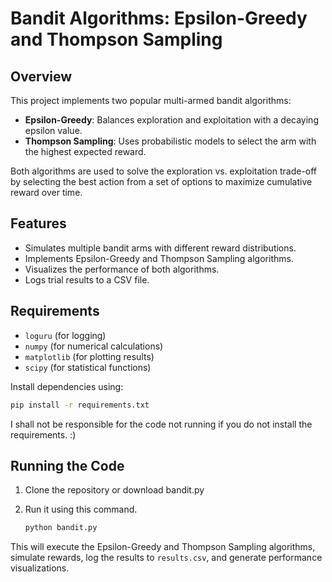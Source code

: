 # Bandit Algorithms: Epsilon-Greedy and Thompson Sampling

## Overview

This project implements two popular multi-armed bandit algorithms:

- **Epsilon-Greedy**: Balances exploration and exploitation with a decaying epsilon value.
- **Thompson Sampling**: Uses probabilistic models to select the arm with the highest expected reward.

Both algorithms are used to solve the exploration vs. exploitation trade-off by selecting the best action from a set of options to maximize cumulative reward over time.

## Features

- Simulates multiple bandit arms with different reward distributions.
- Implements Epsilon-Greedy and Thompson Sampling algorithms.
- Visualizes the performance of both algorithms.
- Logs trial results to a CSV file.

## Requirements

- `loguru` (for logging)
- `numpy` (for numerical calculations)
- `matplotlib` (for plotting results)
- `scipy` (for statistical functions)

Install dependencies using:

```bash
pip install -r requirements.txt
```

I shall not be responsible for the code not running if you do not install the requirements. 
:)

## Running the Code

1. Clone the repository or download bandit.py

2. Run it using this command.


    ```bash
    python bandit.py
    ```

This will execute the Epsilon-Greedy and Thompson Sampling algorithms, simulate rewards, log the results to `results.csv`, and generate performance visualizations.

